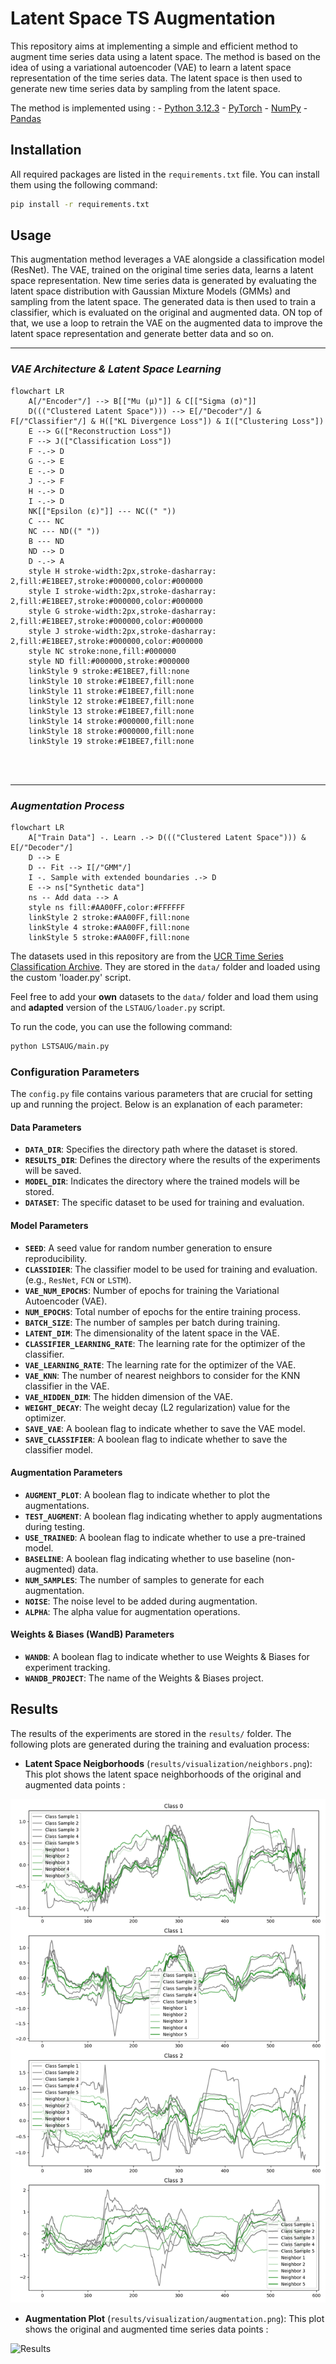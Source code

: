 # Latent Space TS Augmentation
 
 This repository aims at implementing a simple and efficient method to augment time series data using a latent space. The method is based on the idea of using a variational autoencoder (VAE) to learn a latent space representation of the time series data. The latent space is then used to generate new time series data by sampling from the latent space.

 The method is implemented using :
    - [Python 3.12.3](https://www.python.org/)
    - [PyTorch](https://pytorch.org/)
    - [NumPy](https://numpy.org/)
    - [Pandas](https://pandas.pydata.org/)

## Installation
All required packages are listed in the `requirements.txt` file. You can install them using the following command:
```bash
pip install -r requirements.txt
```

## Usage

This augmentation method leverages a VAE alongside a classification model (ResNet). The VAE, trained on the original time series data, learns a latent space representation. New time series data is generated by evaluating the latent space distribution  with Gaussian Mixture Models (GMMs) and sampling from the latent space. The generated data is then used to train a classifier, which is evaluated on the original and augmented data. ON top of that, we use a loop to retrain the VAE on the augmented data to improve the latent space representation and generate better data and so on.


---
### *VAE Architecture & Latent Space Learning*

```mermaid
flowchart LR
    A[/"Encoder"/] --> B[["Mu (μ)"]] & C[["Sigma (σ)"]]
    D((("Clustered Latent Space"))) --> E[/"Decoder"/] & F[/"Classifier"/] & H(["KL Divergence Loss"]) & I(["Clustering Loss"])
    E --> G(["Reconstruction Loss"])
    F --> J(["Classification Loss"])
    F -.-> D
    G -.-> E
    E -.-> D
    J -.-> F
    H -.-> D
    I -.-> D
    NK[["Epsilon (ε)"]] --- NC((" "))
    C --- NC
    NC --- ND((" "))
    B --- ND
    ND --> D
    D -.-> A
    style H stroke-width:2px,stroke-dasharray: 2,fill:#E1BEE7,stroke:#000000,color:#000000
    style I stroke-width:2px,stroke-dasharray: 2,fill:#E1BEE7,stroke:#000000,color:#000000
    style G stroke-width:2px,stroke-dasharray: 2,fill:#E1BEE7,stroke:#000000,color:#000000
    style J stroke-width:2px,stroke-dasharray: 2,fill:#E1BEE7,stroke:#000000,color:#000000
    style NC stroke:none,fill:#000000
    style ND fill:#000000,stroke:#000000
    linkStyle 9 stroke:#E1BEE7,fill:none
    linkStyle 10 stroke:#E1BEE7,fill:none
    linkStyle 11 stroke:#E1BEE7,fill:none
    linkStyle 12 stroke:#E1BEE7,fill:none
    linkStyle 13 stroke:#E1BEE7,fill:none
    linkStyle 14 stroke:#000000,fill:none
    linkStyle 18 stroke:#000000,fill:none
    linkStyle 19 stroke:#E1BEE7,fill:none




```
***

### *Augmentation Process*

 
```mermaid
flowchart LR
    A["Train Data"] -. Learn .-> D((("Clustered Latent Space"))) & E[/"Decoder"/]
    D --> E
    D -- Fit --> I[/"GMM"/]
    I -. Sample with extended boundaries .-> D
    E --> ns["Synthetic data"]
    ns -- Add data --> A
    style ns fill:#AA00FF,color:#FFFFFF
    linkStyle 2 stroke:#AA00FF,fill:none
    linkStyle 4 stroke:#AA00FF,fill:none
    linkStyle 5 stroke:#AA00FF,fill:none
```


The datasets used in this repository are from the [UCR Time Series Classification Archive](https://www.cs.ucr.edu/~eamonn/time_series_data_2018/). They are stored in the `data/` folder and loaded using the custom 'loader.py' script. 

Feel free to add your **own** datasets to the `data/` folder and load them using and **adapted** version of the `LSTAUG/loader.py` script.

To run the code, you can use the following command:
```bash
python LSTSAUG/main.py
```

### Configuration Parameters

The `config.py` file contains various parameters that are crucial for setting up and running the project. Below is an explanation of each parameter:

#### Data Parameters

- **`DATA_DIR`**: Specifies the directory path where the dataset is stored.
- **`RESULTS_DIR`**: Defines the directory where the results of the experiments will be saved.
- **`MODEL_DIR`**: Indicates the directory where the trained models will be stored.
- **`DATASET`**: The specific dataset to be used for training and evaluation.

#### Model Parameters

- **`SEED`**: A seed value for random number generation to ensure reproducibility.
- **`CLASSIDIER`**: The classifier model to be used for training and evaluation. (e.g., `ResNet`, `FCN` or `LSTM`).
- **`VAE_NUM_EPOCHS`**: Number of epochs for training the Variational Autoencoder (VAE).
- **`NUM_EPOCHS`**: Total number of epochs for the entire training process.
- **`BATCH_SIZE`**: The number of samples per batch during training.
- **`LATENT_DIM`**: The dimensionality of the latent space in the VAE.
- **`CLASSIFIER_LEARNING_RATE`**: The learning rate for the optimizer of the classifier.
- **`VAE_LEARNING_RATE`**: The learning rate for the optimizer of the VAE.
- **`VAE_KNN`**: The number of nearest neighbors to consider for the KNN classifier in the VAE.
- **`VAE_HIDDEN_DIM`**: The hidden dimension of the VAE.
- **`WEIGHT_DECAY`**: The weight decay (L2 regularization) value for the optimizer.
- **`SAVE_VAE`**: A boolean flag to indicate whether to save the VAE model.
- **`SAVE_CLASSIFIER`**: A boolean flag to indicate whether to save the classifier model.

#### Augmentation Parameters

- **`AUGMENT_PLOT`**: A boolean flag to indicate whether to plot the augmentations.
- **`TEST_AUGMENT`**: A boolean flag indicating whether to apply augmentations during testing.
- **`USE_TRAINED`**: A boolean flag to indicate whether to use a pre-trained model.
- **`BASELINE`**: A boolean flag indicating whether to use baseline (non-augmented) data.
- **`NUM_SAMPLES`**: The number of samples to generate for each augmentation.
- **`NOISE`**: The noise level to be added during augmentation.
- **`ALPHA`**: The alpha value for augmentation operations.

#### Weights & Biases (WandB) Parameters

- **`WANDB`**: A boolean flag to indicate whether to use Weights & Biases for experiment tracking.
- **`WANDB_PROJECT`**: The name of the Weights & Biases project.

## Results

The results of the experiments are stored in the `results/` folder. The following plots are generated during the training and evaluation process:

- **Latent Space Neigborhoods** (`results/visualization/neighbors.png`): This plot shows the latent space neighborhoods of the original and augmented data points :

![Results](assets/neighbors_example.png) 

- **Augmentation Plot** (`results/visualization/augmentation.png`): This plot shows the original and augmented time series data points :

![Results](assets/augmentation_example.png)




